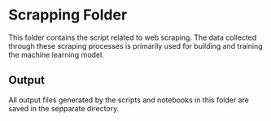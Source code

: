 # Scrapping Folder

This folder contains the script related to web scraping. The data collected through these scraping processes is primarily used for building and training the machine learning model.

## Output

All output files generated by the scripts and notebooks in this folder are saved in the sepparate directory.
